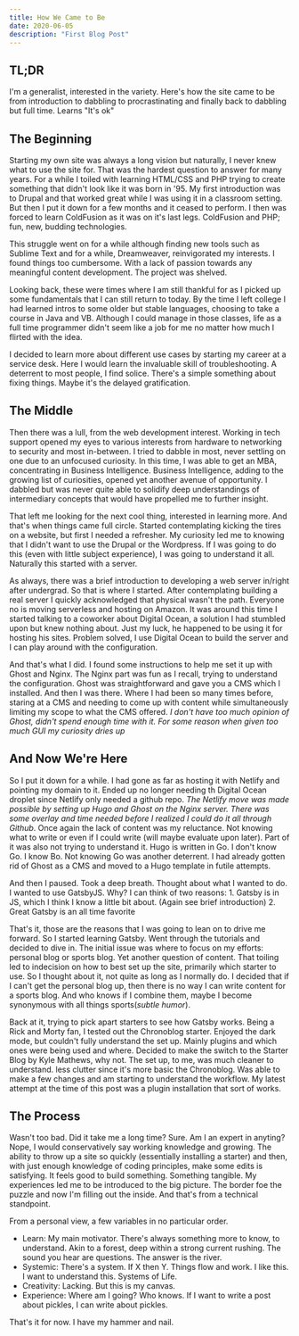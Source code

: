 ```yaml
---
title: How We Came to Be
date: 2020-06-05
description: "First Blog Post"
---
```


## TL;DR

I'm a generalist, interested in the variety. Here's how the site came to be from introduction to dabbling to procrastinating and finally back to dabbling but full time. Learns "It's ok"

## The Beginning

Starting my own site was always a long vision but naturally, I never knew what to use the site for. That was the hardest question to answer for many years. For a while I toiled with learning HTML/CSS and PHP trying to create something that didn't look like it was born in '95. My first introduction was to Drupal and that worked great while I was using it in a classroom setting. But then I put it down for a few months and it ceased to perform. I then was forced to learn ColdFusion as it was on it's last legs. ColdFusion and PHP; fun, new, budding technologies.

This struggle went on for a while although finding new tools such as Sublime Text and for a while, Dreamweaver, reinvigorated my interests. I found things too cumbersome. With a lack of passion towards any meaningful content development. The project was shelved.

Looking back, these were times where I am still thankful for as I picked up some fundamentals that I can still return to today. By the time I left college I had learned intros to some older but stable languages, choosing to take a course in Java and VB. Although I could manage in those classes, life as a full time programmer didn't seem like a job for me no matter how much I flirted with the idea.

I decided to learn more about different use cases by starting my career at a service desk. Here I would learn the invaluable skill of troubleshooting. A deterrent to most people, I find solice. There's a simple something about fixing things. Maybe it's the delayed gratification.

## The Middle

Then there was a lull, from the web development interest. Working in tech support opened my eyes to various interests from hardware to networking to security and most in-between. I tried to dabble in most, never settling on one due to an unfocused curiosity. In this time, I was able to get an MBA, concentrating in Business Intelligence. Business Intelligence, adding to the growing list of curiosities, opened yet another avenue of opportunity. I dabbled but was never quite able to solidify deep understandings of intermediary concepts that would have propelled me to further insight.

That left me looking for the next cool thing, interested in learning more. And that's when things came full circle. Started contemplating kicking the tires on a website, but first I needed a refresher. My curiosity led me to knowing that I didn't want to use the Drupal or the Wordpress. If I was going to do this (even with little subject experience), I was going to understand it all. Naturally this started with a server.

As always, there was a brief introduction to developing a web server in/right after undergrad. So that is where I started. After contemplating building a real server I quickly acknowledged that physical wasn't the path. Everyone no is moving serverless and hosting on Amazon. It was around this time I started talking to a coworker about Digital Ocean, a solution I had stumbled upon but knew nothing about. Just my luck, he happened to be using it for hosting his sites. Problem solved, I use Digital Ocean to build the server and I can play around with the configuration.

And that's what I did. I found some instructions to help me set it up with Ghost and Nginx. The Nginx part was fun as I recall, trying to understand the configuration. Ghost was straightforward and gave you a CMS which I installed. And then I was there. Where I had been so many times before, staring at a CMS and needing to come up with content while simultaneously limiting my scope to what the CMS offered.
*I don't have too much opinion of Ghost, didn't spend enough time with it. For some reason when given too much GUI my curiosity dries up*

## And Now We're Here

So I put it down for a while. I had gone as far as hosting it with Netlify and pointing my domain to it. Ended up no longer needing th Digital Ocean droplet since Netlify only needed a github repo. *The Netlify move was made possible by setting up Hugo and Ghost on the Nginx server. There was some overlay and time needed before I realized I could do it all through Github*. Once again the lack of content was my reluctance. Not knowing what to write or even if I could write (will maybe evaluate upon later). Part of it was also not trying to understand it. Hugo is written in Go. I don't know Go. I know Bo. Not knowing Go was another deterrent. I had already gotten rid of Ghost as a CMS and moved to a Hugo template in futile attempts.

And then I paused. Took a deep breath. Thought about what I wanted to do. I wanted to use GatsbyJS. Why? I can think of two reasons:
 	1. Gatsby is in JS, which I think I know a little bit about. (Again see brief introduction)
 	2. Great Gatsby is an all time favorite

That's it, those are the reasons that I was going to lean on to drive me forward. So I started learning Gatsby. Went through the tutorials and decided to dive in. The initial issue was where to focus on my efforts: personal blog or sports blog. Yet another question of content. That toiling led to indecision on how to best set up the site, primarily which starter to use. So I thought about it, not quite as long as I normally do. I decided that if I can't get the personal blog up, then there is no way I can write content for a sports blog. And who knows if I combine them, maybe I become synonymous with all things sports(*subtle humor*).  

Back at it, trying to pick apart starters to see how Gatsby works. Being a Rick and Morty fan, I tested out the Chronoblog starter. Enjoyed the dark mode, but couldn't fully understand the set up. Mainly plugins and which ones were being used and where. Decided to make the switch to the Starter Blog by Kyle Mathews, why not. The set up, to me, was much cleaner to understand. less clutter since it's more basic the Chronoblog. Was able to make a few changes and am starting to understand the workflow. My latest attempt at the time of this post was a plugin installation that sort of works.

## The Process

Wasn't too bad. Did it take me a long time? Sure. Am I an expert in anyting? Nope, I would conservatively say working knowledge and growing. The ability to throw up a site so quickly (essentially installing a starter) and then, with just enough knowledge of coding principles, make some edits is satisfying. It feels good to build something. Something tangible. My experiences led me to be introduced to the big picture. The border foe the puzzle and now I'm filling out the inside. And that's from a technical standpoint.

From a personal view, a few variables in no particular order.

* Learn: My main motivator. There's always something more to know, to understand. Akin to a forest, deep within a strong current rushing. The sound you hear are questions. The answer is the river.  
* Systemic: There's a system. If X then Y. Things flow and work. I like this. I want to understand this. Systems of Life.
* Creativity: Lacking. But this is my canvas.
* Experience: Where am I going? Who knows. If I want to write a post about pickles, I can write about pickles.

That's it for now. I have my hammer and nail.
